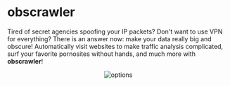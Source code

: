 # obscrawler
Tired of secret agencies spoofing your IP packets?
Don't want to use VPN for everything? 
There is an answer now: make your data really big and obscure!
Automatically visit websites to make traffic analysis complicated, surf your favorite pornosites without hands, and much more with **obscrawler**!
<p align="center">
  <img src="https://raw.githubusercontent.com/aemxdp/obscrawler/34e24292a2e8f85ce001470106bf91a1c01799ad/obscrawler.png" alt="options">
</p>
